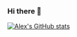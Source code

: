### Hi there 👋

[![Alex's GitHub stats](https://github-readme-stats.vercel.app/api?username=brudi4550)](https://github.com/anuraghazra/github-readme-stats)

<!--
**brudi4550/brudi4550** is a ✨ _special_ ✨ repository because its `README.md` (this file) appears on your GitHub profile.

Here are some ideas to get you started:

- 🔭 I’m currently working on ...
- 🌱 I’m currently learning ...
- 👯 I’m looking to collaborate on ...
- 🤔 I’m looking for help with ...
- 💬 Ask me about ...
- 📫 How to reach me: ...
- 😄 Pronouns: ...
- ⚡ Fun fact: ...
-->
